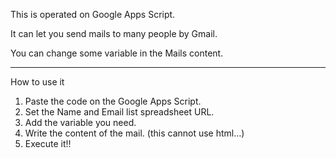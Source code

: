 This is operated on Google Apps Script.

It can let you send mails to many people by Gmail.

You can change some variable in the Mails content. 

-----

How to use it

1. Paste the code on the Google Apps Script. 
2. Set the Name and Email list spreadsheet URL. 
3. Add the variable you need.
4. Write the content of the mail. (this cannot use html...)
5. Execute it!!
